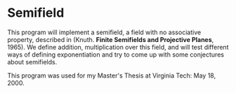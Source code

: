 # Semifield

This program will implement a semifield, a field with no associative property, described in (Knuth. **Finite Semifields and Projective Planes**, 1965). We define addition, multiplication over this field, and will test different ways of defining exponentiation and try to come up with some conjectures about semifields.

This program was used for my Master's Thesis at Virginia Tech: May 18, 2000.
